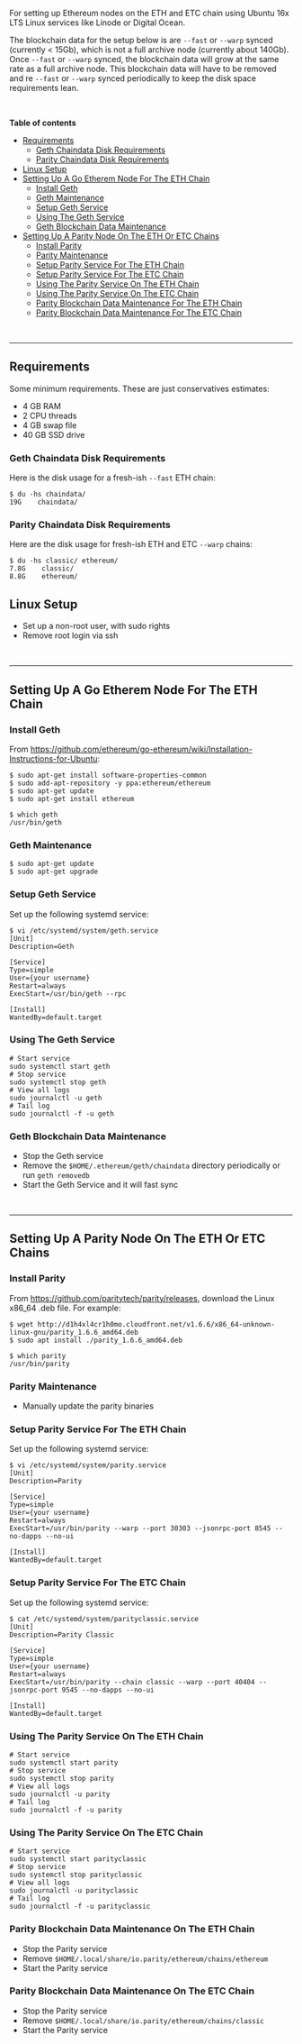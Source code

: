 For setting up Ethereum nodes on the ETH and ETC chain using Ubuntu 16x LTS Linux services like Linode or Digital Ocean.

The blockchain data for the setup below is are `--fast` or `--warp` synced (currently < 15Gb), which is not a full archive node (currently about 140Gb). Once `--fast` or `--warp` synced, the blockchain data will grow at the same rate as a full archive node. This blockchain data will have to be removed and re `--fast` or `--warp` synced periodically to keep the disk space requirements lean.

<br />

**Table of contents**
* [Requirements](#requirements)
  * [Geth Chaindata Disk Requirements](#geth-chaindata-disk-requirements)
  * [Parity Chaindata Disk Requirements](#parity-chaindata-disk-requirements)
* [Linux Setup](#linux-setup)
* [Setting Up A Go Etherem Node For The ETH Chain](#setting-up-a-go-etherem-node-for-the-eth-chain)
  * [Install Geth](#install-geth)
  * [Geth Maintenance](#geth-maintenance)
  * [Setup Geth Service](#setup-geth-service)
  * [Using The Geth Service](#using-the-geth-service)
  * [Geth Blockchain Data Maintenance](#geth-blockchain-data-maintenance)
* [Setting Up A Parity Node On The ETH Or ETC Chains](#setting-up-a-parity-node-on-the-eth-or-etc-chains)
  * [Install Parity](#install-parity)
  * [Parity Maintenance](#parity-maintenance)
  * [Setup Parity Service For The ETH Chain](#setup-parity-service-for-the-eth-chain)
  * [Setup Parity Service For The ETC Chain](#setup-parity-service-for-the-etc-chain)
  * [Using The Parity Service On The ETH Chain](#using-the-parity-service-on-the-eth-chain)
  * [Using The Parity Service On The ETC Chain](#using-the-parity-service-on-the-etc-chain)
  * [Parity Blockchain Data Maintenance For The ETH Chain](#parity-blockchain-data-maintenance-on-the-eth-chain)
  * [Parity Blockchain Data Maintenance For The ETC Chain](#parity-blockchain-data-maintenance-on-the-etc-chain)

<br />

<hr />

## Requirements

Some minimum requirements. These are just conservatives estimates:
* 4 GB RAM
* 2 CPU threads
* 4 GB swap file
* 40 GB SSD drive

### Geth Chaindata Disk Requirements

Here is the disk usage for a fresh-ish `--fast` ETH chain:

    $ du -hs chaindata/
    19G    chaindata/

### Parity Chaindata Disk Requirements

Here are the disk usage for fresh-ish ETH and ETC `--warp` chains:

    $ du -hs classic/ ethereum/
    7.8G    classic/
    8.8G    ethereum/

## Linux Setup
* Set up a non-root user, with sudo rights
* Remove root login via ssh

<br />

<hr />

## Setting Up A Go Etherem Node For The ETH Chain

### Install Geth

From https://github.com/ethereum/go-ethereum/wiki/Installation-Instructions-for-Ubuntu:

    $ sudo apt-get install software-properties-common
    $ sudo add-apt-repository -y ppa:ethereum/ethereum
    $ sudo apt-get update
    $ sudo apt-get install ethereum

    $ which geth
    /usr/bin/geth

### Geth Maintenance

    $ sudo apt-get update
    $ sudo apt-get upgrade

### Setup Geth Service

Set up the following systemd service:

    $ vi /etc/systemd/system/geth.service
    [Unit]
    Description=Geth
    
    [Service]
    Type=simple
    User={your username}
    Restart=always
    ExecStart=/usr/bin/geth --rpc 
    
    [Install]
    WantedBy=default.target

### Using The Geth Service

    # Start service
    sudo systemctl start geth
    # Stop service
    sudo systemctl stop geth
    # View all logs
    sudo journalctl -u geth
    # Tail log
    sudo journalctl -f -u geth

### Geth Blockchain Data Maintenance

* Stop the Geth service
* Remove the `$HOME/.ethereum/geth/chaindata` directory periodically or run `geth removedb`
* Start the Geth Service and it will fast sync

<br />

<hr />

## Setting Up A Parity Node On The ETH Or ETC Chains

### Install Parity

From https://github.com/paritytech/parity/releases, download the Linux x86_64 .deb file. For example:

    $ wget http://d1h4xl4cr1h0mo.cloudfront.net/v1.6.6/x86_64-unknown-linux-gnu/parity_1.6.6_amd64.deb
    $ sudo apt install ./parity_1.6.6_amd64.deb

    $ which parity
    /usr/bin/parity

### Parity Maintenance

* Manually update the parity binaries

### Setup Parity Service For The ETH Chain

Set up the following systemd service:

    $ vi /etc/systemd/system/parity.service
    [Unit]
    Description=Parity
    
    [Service]
    Type=simple
    User={your username}
    Restart=always
    ExecStart=/usr/bin/parity --warp --port 30303 --jsonrpc-port 8545 --no-dapps --no-ui
    
    [Install]
    WantedBy=default.target

### Setup Parity Service For The ETC Chain

Set up the following systemd service:

    $ cat /etc/systemd/system/parityclassic.service
    [Unit]
    Description=Parity Classic
    
    [Service]
    Type=simple
    User={your username}
    Restart=always
    ExecStart=/usr/bin/parity --chain classic --warp --port 40404 --jsonrpc-port 9545 --no-dapps --no-ui
    
    [Install]
    WantedBy=default.target

### Using The Parity Service On The ETH Chain

    # Start service
    sudo systemctl start parity
    # Stop service
    sudo systemctl stop parity
    # View all logs
    sudo journalctl -u parity
    # Tail log
    sudo journalctl -f -u parity

### Using The Parity Service On The ETC Chain

    # Start service
    sudo systemctl start parityclassic
    # Stop service
    sudo systemctl stop parityclassic
    # View all logs
    sudo journalctl -u parityclassic
    # Tail log
    sudo journalctl -f -u parityclassic

### Parity Blockchain Data Maintenance On The ETH Chain

* Stop the Parity service
* Remove `$HOME/.local/share/io.parity/ethereum/chains/ethereum`
* Start the Parity service

### Parity Blockchain Data Maintenance On The ETC Chain

* Stop the Parity service
* Remove `$HOME/.local/share/io.parity/ethereum/chains/classic`
* Start the Parity service
